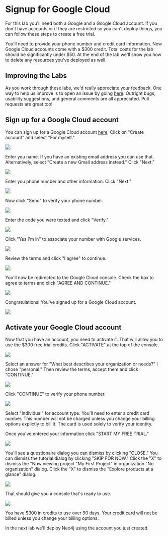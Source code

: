 # Signup for Google Cloud
For this lab you'll need both a Google and a Google Cloud account.  If you don't have accounts or if they are restricted so you can't deploy things, you can follow these steps to create a free trial.

You'll need to provide your phone number and credit card information.  New Google Cloud accounts come with a $300 credit. Total costs for the lab should be significantly under $50. At the end of the lab we'll show you how to delete any resources you've deployed as well.

## Improving the Labs
As you work through these labs, we'd really appreciate your feedback.  One way to help us improve is to open an issue by going [here](https://github.com/neo4j-partners/hands-on-lab-neo4j-and-vertex-ai/issues).  Outright bugs, usability suggestions, and general comments are all appreciated.  Pull requests are great too!

## Sign up for a Google Cloud account
You can sign up for a Google Cloud account [here](https://console.cloud.google.com/). Click on "Create account" and select "For myself."

![](images/01-newaccount.png)

Enter you name.  If you have an existing email address you can use that.  Alternatively, select "Create a new Gmail address instead."  Click "Next."

![](images/02-newaccount.png)

Enter you phone number and other information.  Click "Next."

![](images/03-newaccount.png)

Now click "Send" to verify your phone number.

![](images/04-verify.png)

Enter the code you were texted and click "Verify."

![](images/05-verify.png)

Click "Yes I'm in" to associate your number with Google services.

![](images/06-number.png)

Review the terms and click "I agree" to continue.

![](images/07-number.png)

You'll now be redirected to the Google Cloud console.  Check the box to agree to terms and click "AGREE AND CONTINUE."

![](images/08-terms.png)

Congratulations!  You've signed up for a Google Cloud account.

![](images/09-console.png)

## Activate your Google Cloud account
Now that you have an account, you need to activate it.  That will allow you to use the $300 free trial credits.  Click "ACTIVATE" at the top of the console.

![](images/10-console.png)

Select an answer for "What best describes your organization or needs?"  I chose "personal." Then review the terms, accept them and click "CONTINUE."

![](images/11-activate.png)

Click "CONTINUE" to verify your phone number.

![](images/12-activate.png)

Select "Individual" for account type.  You'll need to enter a credit card number.  This number will not be charged unless you change your billing options explictly to bill it.  The card is used solely to verify your identity.

Once you've entered your information click "START MY FREE TRIAL."

![](images/13-activate.png)

You'll see a questionaire dialog you can dismiss by clicking "CLOSE."  You can dismiss the tutorial dialog by clicking "SKIP FOR NOW."  Click the "X" to dismiss the "Now viewing project "My First Project" in organization "No organization" dialog.  Click the "X" to dismiss the "Explore products at a glance" dialog.

![](images/14-dialogs.png)

That should give you a console that's ready to use.  

![](images/15-console.png)

You have $300 in credits to use over 90 days.  Your credit card will not be billed unless you change your billing options.

In the next lab we'll deploy Neo4j using the account you just created.